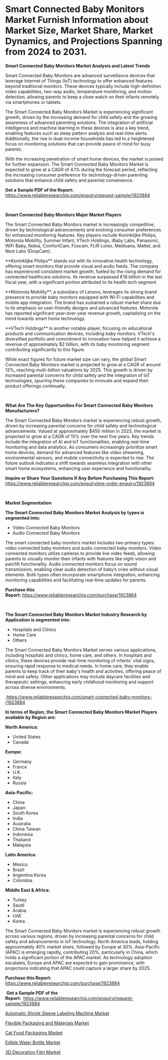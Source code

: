 <p><h1>Smart Connected Baby Monitors Market Furnish Information about Market Size, Market Share, Market Dynamics, and Projections Spanning from 2024 to 2031.</h1></p><p><strong>Smart Connected Baby Monitors Market Analysis and Latest Trends</strong></p>
<p><p>Smart Connected Baby Monitors are advanced surveillance devices that leverage Internet of Things (IoT) technology to offer enhanced features beyond traditional monitors. These devices typically include high-definition video capabilities, two-way audio, temperature monitoring, and motion detection, allowing parents to keep a close watch on their infants remotely via smartphones or tablets.</p><p>The Smart Connected Baby Monitors Market is experiencing significant growth, driven by the increasing demand for child safety and the growing awareness of advanced parenting solutions. The integration of artificial intelligence and machine learning in these devices is also a key trend, enabling features such as sleep pattern analysis and real-time alerts. Additionally, the rise in dual-income households has led to a heightened focus on monitoring solutions that can provide peace of mind for busy parents.</p><p>With the increasing penetration of smart home devices, the market is poised for further expansion. The Smart Connected Baby Monitors Market is expected to grow at a CAGR of 4.1% during the forecast period, reflecting the increasing consumer preference for technology-driven parenting solutions that enhance child safety and parental convenience.</p></p>
<p><strong>Get a Sample PDF of the Report:&nbsp;</strong> <a href="https://www.reliableresearchiq.com/enquiry/request-sample/1923884?utm_campaign=1260&utm_medium=2&utm_source=Github&utm_content=ia&utm_term=24102024&utm_id=smart-connected-baby-monitors">https://www.reliableresearchiq.com/enquiry/request-sample/1923884</a></p>
<p>&nbsp;</p>
<p><strong>Smart Connected Baby Monitors Major Market Players</strong></p>
<p><p>The Smart Connected Baby Monitors market is increasingly competitive, driven by technological advancements and evolving consumer preferences for enhanced monitoring features. Key players include Koninklijke Philips, Motorola Mobility, Summer Infant, VTech Holdings, iBaby Labs, Panasonic, WiFi Baby, Nokia, ComfortCam, Foscam, FLIR Lorex, Medisana, Mattel, and Nest Labs (DropCam).</p><p>**Koninklijke Philips** stands out with its innovative health technology, offering smart monitors that provide visual and audio feeds. The company has experienced consistent market growth, fueled by the rising demand for connected healthcare solutions. Its revenue surpassed €18 billion in the last fiscal year, with a significant portion attributed to its health tech segment.</p><p>**Motorola Mobility**, a subsidiary of Lenovo, leverages its strong brand presence to provide baby monitors equipped with Wi-Fi capabilities and mobile app integration. The brand has sustained a robust market share due to its emphasis on user-friendly designs and advanced features. Motorola has reported significant year-over-year revenue growth, capitalizing on the trend towards smart home technology.</p><p>**VTech Holdings** is another notable player, focusing on educational products and communication devices, including baby monitors. VTech's diversified portfolio and commitment to innovation have helped it achieve a revenue of approximately $2 billion, with its baby monitoring segment contributing significantly to this figure.</p><p>While exact figures for future market size can vary, the global Smart Connected Baby Monitors market is projected to grow at a CAGR of around 12%, reaching multi-billion valuations by 2025. This growth is driven by increased parental concerns for child safety and the integration of IoT technologies, spurring these companies to innovate and expand their product offerings continually.</p></p>
<p>&nbsp;</p>
<p><strong>What Are The Key Opportunities For Smart Connected Baby Monitors Manufacturers?</strong></p>
<p><p>The Smart Connected Baby Monitors market is experiencing robust growth, driven by increasing parental concerns for child safety and technological advancements. Valued at approximately $450 million in 2023, the market is projected to grow at a CAGR of 15% over the next five years. Key trends include the integration of AI and IoT functionalities, enabling real-time monitoring and data analytics. As consumers increasingly prioritize smart home devices, demand for advanced features like video streaming, environmental sensors, and mobile connectivity is expected to rise. The future outlook indicates a shift towards seamless integration with other smart home ecosystems, enhancing user experience and functionality.</p></p>
<p><strong>Inquire or Share Your Questions If Any Before Purchasing This Report:</strong> <a href="https://www.reliableresearchiq.com/enquiry/pre-order-enquiry/1923884?utm_campaign=1260&utm_medium=2&utm_source=Github&utm_content=ia&utm_term=24102024&utm_id=smart-connected-baby-monitors">https://www.reliableresearchiq.com/enquiry/pre-order-enquiry/1923884</a></p>
<p>&nbsp;</p>
<p><strong>Market Segmentation</strong></p>
<p><strong>The Smart Connected Baby Monitors Market Analysis by types is segmented into:</strong></p>
<p><ul><li>Video Connected Baby Monitors</li><li>Audio Connected Baby Monitors</li></ul></p>
<p><p>The smart connected baby monitors market includes two primary types: video connected baby monitors and audio connected baby monitors. Video connected monitors utilize cameras to provide live video feeds, allowing parents to visually monitor their infants with features like night vision and pan/tilt functionality. Audio connected monitors focus on sound transmission, enabling clear audio detection of baby’s cries without visual elements. Both types often incorporate smartphone integration, enhancing monitoring capabilities and facilitating real-time updates for parents.</p></p>
<p><strong>Purchase this Report:&nbsp;</strong><a href="https://www.reliableresearchiq.com/purchase/1923884?utm_campaign=1260&utm_medium=2&utm_source=Github&utm_content=ia&utm_term=24102024&utm_id=smart-connected-baby-monitors">https://www.reliableresearchiq.com/purchase/1923884</a></p>
<p>&nbsp;</p>
<p><strong>The Smart Connected Baby Monitors Market Industry Research by Application is segmented into:</strong></p>
<p><ul><li>Hospitals and Clinics</li><li>Home Care</li><li>Others</li></ul></p>
<p><p>The Smart Connected Baby Monitors Market serves various applications, including hospitals and clinics, home care, and others. In hospitals and clinics, these devices provide real-time monitoring of infants' vital signs, ensuring rapid response to medical needs. In home care, they enable parents to keep track of their baby's health and activities, offering peace of mind and safety. Other applications may include daycare facilities and therapeutic settings, enhancing early childhood monitoring and support across diverse environments.</p></p>
<p><a href="https://www.reliableresearchiq.com/smart-connected-baby-monitors-r1923884?utm_campaign=1260&utm_medium=2&utm_source=Github&utm_content=ia&utm_term=24102024&utm_id=smart-connected-baby-monitors">&nbsp;https://www.reliableresearchiq.com/smart-connected-baby-monitors-r1923884</a></p>
<p><strong>In terms of Region, the Smart Connected Baby Monitors Market Players available by Region are:</strong></p>
<p>
    <p> <strong> North America: </strong>
        <ul>
            <li>United States</li>
            <li>Canada</li>
        </ul>
        </p> 
    <p> <strong> Europe: </strong>
        <ul>
            <li>Germany</li>
            <li>France</li>
            <li>U.K.</li>
            <li>Italy</li>
            <li>Russia</li>
        </ul>
        </p> 
    <p> <strong> Asia-Pacific: </strong>
        <ul>
            <li>China</li>
            <li>Japan</li>
            <li>South Korea</li>
            <li>India</li>
            <li>Australia</li>
            <li>China Taiwan</li>
            <li>Indonesia</li>
            <li>Thailand</li>
            <li>Malaysia</li>
        </ul>
        </p> 
    <p> <strong> Latin America: </strong>
        <ul>
            <li>Mexico</li>
            <li>Brazil</li>
            <li>Argentina Korea</li>
            <li>Colombia</li>
        </ul>
        </p> 
    <p> <strong> Middle East & Africa: </strong>
        <ul>
            <li>Turkey</li>
            <li>Saudi</li>
            <li>Arabia</li>
            <li>UAE</li>
            <li>Korea</li>
        </ul>
    </p>
    </p>
<p><p>The Smart Connected Baby Monitors market is experiencing robust growth across various regions, driven by increasing parental concerns for child safety and advancements in IoT technology. North America leads, holding approximately 40% market share, followed by Europe at 30%. Asia-Pacific (APAC) is emerging rapidly, contributing 20%, particularly in China, which holds a significant portion of the APAC market. As technology adoption escalates, Europe and APAC are expected to gain prominence, with projections indicating that APAC could capture a larger share by 2025.</p></p>
<p><strong>Purchase this Report: </strong><a href="https://www.reliableresearchiq.com/purchase/1923884?utm_campaign=1260&utm_medium=2&utm_source=Github&utm_content=ia&utm_term=24102024&utm_id=smart-connected-baby-monitors">https://www.reliableresearchiq.com/purchase/1923884</a></p>
<p>&nbsp;<strong>Get a Sample PDF of the Report:&nbsp;&nbsp;</strong><a href="https://www.reliableresearchiq.com/enquiry/request-sample/1923884?utm_campaign=1260&utm_medium=2&utm_source=Github&utm_content=ia&utm_term=24102024&utm_id=smart-connected-baby-monitors">https://www.reliableresearchiq.com/enquiry/request-sample/1923884</a></p>
<p><strong></strong></p>
<p><p><a href="https://issuu.com/reportprime-2/docs/automatic-shrink-sleeve-labeling-ma_bf391b63b80a5d?utm_campaign=1260&utm_medium=2&utm_source=Github&utm_content=ia&utm_term=24102024&utm_id=smart-connected-baby-monitors">Automatic Shrink Sleeve Labeling Machine Market</a></p><p><a href="https://github.com/brindal51/Market-Research-Report-List-1/blob/main/flexible-packaging-and-materials-market.md?utm_campaign=1260&utm_medium=2&utm_source=Github&utm_content=ia&utm_term=24102024&utm_id=smart-connected-baby-monitors">Flexible Packaging and Materials Market</a></p><p><a href="https://www.linkedin.com/pulse/global-perspectives-cat-food-packaging-market-trends-lhcge?utm_campaign=1260&utm_medium=2&utm_source=Github&utm_content=ia&utm_term=24102024&utm_id=smart-connected-baby-monitors">Cat Food Packaging Market</a></p><p><a href="https://www.linkedin.com/pulse/edible-water-bottle-market-outlook-current-assessment-future-hkvue?utm_campaign=1260&utm_medium=2&utm_source=Github&utm_content=ia&utm_term=24102024&utm_id=smart-connected-baby-monitors">Edible Water Bottle Market</a></p><p><a href="https://github.com/fadrijbtavist/Market-Research-Report-List-1/blob/main/3d-decoration-film-market.md?utm_campaign=1260&utm_medium=2&utm_source=Github&utm_content=ia&utm_term=24102024&utm_id=smart-connected-baby-monitors">3D Decoration Film Market</a></p></p>
